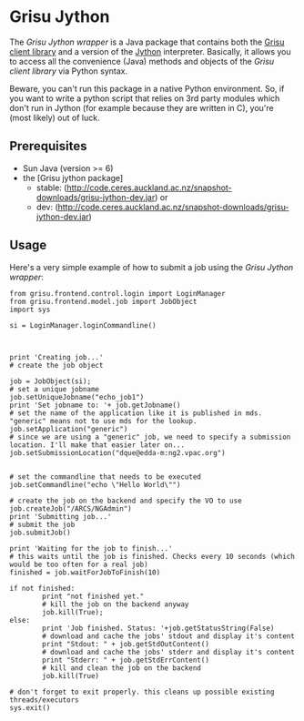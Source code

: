 Grisu Jython
===========

The *Grisu Jython wrapper* is a Java package that contains both the [Grisu client library](https://github.com/grisu/grisu/wiki/Grisu-client-library) and a version of the [Jython](http://jython.org/) interpreter. Basically, it allows you to access all the convenience (Java) methods and objects of the *Grisu client library* via Python syntax. 

Beware, you can't run this package in a native Python environment. So, if you want to write a python script that relies on 3rd party modules which don't run in Jython (for example because they are written in C), you're (most likely) out of luck.


Prerequisites
---------------------

* Sun Java (version >= 6)
* the [Grisu jython package]
  * stable: (http://code.ceres.auckland.ac.nz/snapshot-downloads/grisu-jython-dev.jar) or
  * dev: (http://code.ceres.auckland.ac.nz/snapshot-downloads/grisu-jython-dev.jar)


Usage
----------

Here's a very simple example of how to submit a job using the *Grisu Jython wrapper*:

    from grisu.frontend.control.login import LoginManager
    from grisu.frontend.model.job import JobObject
    import sys

    si = LoginManager.loginCommandline()

    

    print 'Creating job...'
    # create the job object

    job = JobObject(si);
    # set a unique jobname
    job.setUniqueJobname("echo_job1")
    print 'Set jobname to: '+ job.getJobname()
    # set the name of the application like it is published in mds. "generic" means not to use mds for the lookup.
    job.setApplication("generic")
    # since we are using a "generic" job, we need to specify a submission location. I'll make that easier later on...
    job.setSubmissionLocation("dque@edda-m:ng2.vpac.org")

    
    # set the commandline that needs to be executed
    job.setCommandline("echo \"Hello World\"")
    
    # create the job on the backend and specify the VO to use
    job.createJob("/ARCS/NGAdmin")
    print 'Submitting job...'
    # submit the job
    job.submitJob()
    
    print 'Waiting for the job to finish...'
    # this waits until the job is finished. Checks every 10 seconds (which would be too often for a real job)
    finished = job.waitForJobToFinish(10)
    
    if not finished:
            print "not finished yet."
            # kill the job on the backend anyway
            job.kill(True);
    else:
            print 'Job finished. Status: '+job.getStatusString(False)
            # download and cache the jobs' stdout and display it's content
            print "Stdout: " + job.getStdOutContent()
            # download and cache the jobs' stderr and display it's content
            print "Stderr: " + job.getStdErrContent()
            # kill and clean the job on the backend
            job.kill(True)
    
    # don't forget to exit properly. this cleans up possible existing threads/executors
    sys.exit()

